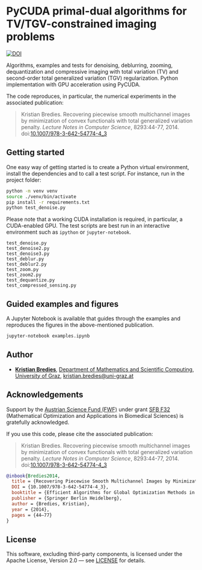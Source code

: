 # PyCUDA primal-dual algorithms for TV/TGV-constrained imaging problems

[![DOI](https://zenodo.org/badge/986192133.svg)](https://zenodo.org/badge/latestdoi/986192133)

Algorithms, examples and tests for denoising, deblurring, zooming, dequantization and compressive imaging with total variation (TV) and second-order total generalized variation (TGV) regularization. Python implementation with GPU acceleration using PyCUDA.

The code reproduces, in particular, the numerical experiments in the associated publication:

> Kristian Bredies. Recovering piecewise smooth multichannel images by minimization of convex functionals with total generalized variation penalty. *Lecture Notes in Computer Science*, 8293:44-77, 2014. doi:[10.1007/978-3-642-54774-4_3](https://doi.org/10.1007/978-3-642-54774-4_3)
 
## Getting started

One easy way of getting started is to create a Python virtual environment, install the dependencies and to call a test script. For instance, run in the project folder:

```bash
python -m venv venv
source ./venv/bin/activate
pip install -r requirements.txt
python test_denoise.py
```

Please note that a working CUDA installation is required, in particular, a CUDA-enabled GPU. The test scripts are best run in an interactive environment such as `ipython` or `jupyter-notebook`.

```
test_denoise.py
test_denoise2.py
test_denoise3.py
test_deblur.py
test_deblur2.py
test_zoom.py
test_zoom2.py
test_dequantize.py
test_compressed_sensing.py
```

## Guided examples and figures

A Jupyter Notebook is available that guides through the examples and reproduces the figures in the above-mentioned publication.

```bash
jupyter-notebook examples.ipynb
```

## Author

* **[Kristian Bredies](https://imsc.uni-graz.at/bredies/)**, [Department of Mathematics and Scientific Computing](https://mathematik.uni-graz.at/en), [University of Graz](https://www.uni-graz.at/en), kristian.bredies@uni-graz.at

 ## Acknowledgements
 
Support by the [Austrian Science Fund (FWF)](https://www.fwf.ac.at/en/) under grant [SFB F32](https://dx.doi.org/10.55776/F32) (Mathematical Optimization and Applications in Biomedical Sciences) is gratefully acknowledged.

If you use this code, please cite the associated publication:

> Kristian Bredies. Recovering piecewise smooth multichannel images by minimization of convex functionals with total generalized variation penalty. *Lecture Notes in Computer Science*, 8293:44-77, 2014. doi:[10.1007/978-3-642-54774-4_3](https://doi.org/10.1007/978-3-642-54774-4_3)

```bibtex
@inbook{Bredies2014,
  title = {Recovering Piecewise Smooth Multichannel Images by Minimization of Convex Functionals with Total Generalized Variation Penalty},
  DOI = {10.1007/978-3-642-54774-4_3},
  booktitle = {Efficient Algorithms for Global Optimization Methods in Computer Vision},
  publisher = {Springer Berlin Heidelberg},
  author = {Bredies, Kristian},
  year = {2014},
  pages = {44–77}
}
```

## License

This software, excluding third-party components, is licensed under the Apache License, Version 2.0 — see [LICENSE](LICENSE) for details.
